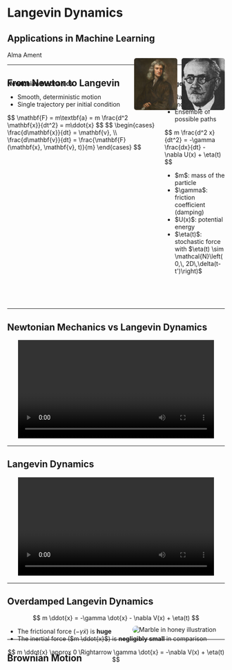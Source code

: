 # Langevin Dynamics

## Applications in Machine Learning

Alma Ament


---

## From Newton to Langevin


<section style="position: relative; top: -50px;">
  <!-- Portraits positioned in the top-right corner -->
  <div style="position: absolute; top: -50px; right: 0; display: flex; gap: 10px;">
    <img src="newton_portrait.jpg" alt="Isaac Newton" style="width: 100px; height: 120px; object-fit: cover; border-radius: 5px;">
    <img src="langevin_portrait.jpg" alt="Paul Langevin" style="width: 100px; height: 120px; object-fit: cover; border-radius: 5px;">
  </div>

  <!-- Content columns -->
  <div class="columns" style="margin-top: 30px;">
    <div class="column">
      <strong>Newtonian Mechanics</strong>
      <ul>
        <li>Smooth, deterministic motion</li>
        <li>Single trajectory per initial condition</li>
      </ul>
      $$
      \mathbf{F} = m\textbf{a} = m \frac{d^2 \mathbf{x}}{dt^2} = m\ddot{x}
      $$
      $$
      \begin{cases}
      \frac{d\mathbf{x}}{dt} = \mathbf{v}, \\
      \frac{d\mathbf{v}}{dt} = \frac{\mathbf{F}(\mathbf{x}, \mathbf{v}, t)}{m}
      \end{cases}
      $$
    </div>
    <div class="column">
      <strong>Langevin Dynamics</strong>
      <ul>
        <li>Random, jittery motion</li>
        <li>Ensemble of possible paths</li>
      </ul>
      $$
      m \frac{d^2 x}{dt^2} = -\gamma \frac{dx}{dt} - \nabla U(x) + \eta(t)
      $$
      <ul>
      <li>$m$: mass of the particle</li>
      <li>$\gamma$: friction coefficient (damping)</li>
      <li>$U(x)$: potential energy</li>
      <li>$\eta(t)$: stochastic force with $\eta(t) \sim \mathcal{N}\left(0,\, 2D\,\delta(t-t')\right)$</li>
      </ul>
    </div>
  </div>
</section>

---

## Newtonian Mechanics vs Langevin Dynamics

<div style="text-align: center;">
  <video controls width="90%" style="max-width: 100%; height: auto; outline: none; border: none;" onclick="this.blur();">
    <source src="combined_dynamics_1.mp4" type="video/mp4">
    Your browser does not support the video tag.
  </video>
</div>

---

## Langevin Dynamics

<div style="text-align: center;">
  <video controls width="90%" style="max-width: 100%; height: auto; outline: none; border: none;" onclick="this.blur();">
    <source src="combined_dynamics_2.mp4" type="video/mp4">
    Your browser does not support the video tag.
  </video>
</div>

---

## Overdamped Langevin Dynamics


$$ m \ddot{x} = -\gamma \dot{x} - \nabla V(x) + \eta(t) $$


*  The frictional force ($-\gamma \dot{x}$) is **huge**
*  The inertial force ($m \ddot{x}$) is **negligibly small** in comparison

$$ m \ddot{x} \approx 0 \Rightarrow \gamma \dot{x} = -\nabla V(x) + \eta(t) $$

<div style="text-align: right; margin-top: -100px; margin-right: 20px;">
  <img src="marble_in_honey.png" alt="Marble in honey illustration" style="width: 300px; height: auto; border-radius: 10px;">
</div>

---

## Brownian Motion
